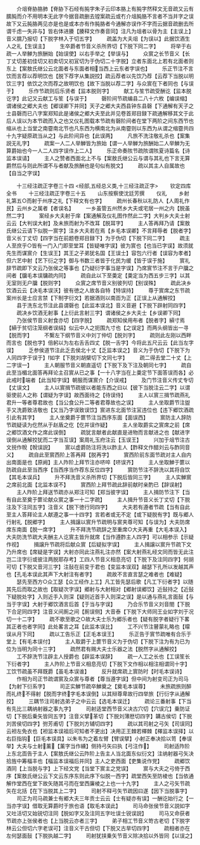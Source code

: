 <!-- { "loadSidebar": true } -->
　　介俎脊胁胳肺【脊胁下石经有肫字朱子云印本胳上有肫字然释文无音疏又云有臑肫而介不用明本无此字今据音疏删去镗案疏云或冇介俎肫胳不言者不当并字之误故下又云肫胳两见亦是也是或本亦有作肫胳者今通解亦误作不字而云据音疏删去所谓千虑一失非与】皆右体进腠【腠释文作奏音同】注凡为俎者以骨为主【主误上】音义臑乃报切【下脱字林入于切五字】
　　疏盖为大夫俎【为误以】此据饮酒生人之礼【生误主】
　　生卒爵者节音义杀所界切【下脱下同二字】
　　将举于右疏一人举觯为旅酬始【始误使】以右手举之【举误与】
　　众賔之长节音义【长丁丈切差初佳切又初卖切又初冝切为于伪切二十字脱】立者东面北上若有北面者则东上【案敖氏继公云北面者与东面者相当西上云东者字误也】
　　乐正节注不言饮而言荐以荐明饮也【脱下荐字从集説挍】疏云荐者以先饮乃荐【云荐下当脱以明饮三字】依饮之次而荐之故明饮也【故下当脱以荐二字】与众賔在下者同也【与误于】
　　乐作节疏则后乐贤者【监本脱则字】
　　献工与笙节疏受酬讫【监本脱讫字】此记又云献工与笙【与误于】
　　磬阶间节疏编县二八十六枚【编误缩】谓诸侯之郷大夫也【郷误卿下并同】天子之郷大夫西县钟东县磬【下通解有天子之士县磬而已八字案郑知此是诸侯之郷大夫至此并见卷首郑目録下疏通解移其文于此后人误以为本节疏而入之也又仪礼图载本节疏有磬阶间者在堂下两阶之间东西节也缩从也上当堂之南霤南北节也凡东西为横南北为从南霤则以东西为从谓之缩霤共四十九字疑原疏当从之】与此阶间异也【此误两】
　　凡旅不洗注敬礼杀也【案集説无礼字】
　　疏案一人二人举觯皆为旅始【谓一人举觯为旅酬始二人举觯为无算爵始也今一人二人四字误作上二人】
　　乐正命奏陔节疏陔谓陔夏诗篇名【诗监本误请】
　　主人之赞者西面北上不与【案敖氏继公云与谓与其礼也下言无算爵然后与则此所谓不与者献及旅酬也是句似有脱文】
　　疏以其主人自属故也【自当之字误】



　　十三经注疏正字卷三十四
<经部,五经总义类,十三经注疏正字>
　　钦定四库全书
　　十三经注疏正字卷三十五
　　山东按察使沈廷芳撰
　　仪礼
　　乡射礼第五○而射于州序之礼【下释文有也字】
　　疏州长春秋以礼防人【人周礼作民】云州乡之属者【者误名】
　　一乡虽管五州然乡大夫或宅居一州之内【脱虽然二字】
　　案经乡大夫射于庠【案通解及仪礼图作然此二字】大判乡大夫士射云云【大判误大射】及未旅而射为不改耳【脱耳字】
　　主人答再拜乃请【案敖氏继公云请下似脱一賔字】注乡大夫若在焉【乡毛本误卿】不言拜辱者【脱者字】音义长丁丈切【四字当在前题卷郑目録下】为于伪切【下脱下同二字】
　　疏主人至庶乎○皆有一门入门即至堂耳【皆疑唯字误】彼为賔也【也当已字误】故须就先生而谋賔介【生误王】其王之子弟犹名国【王误士】容包六行者【误容为孝者】但六艺中射【艺下衍之字】御与书数三者皆于化民为缓【皆于误于施】
　　賔礼辞节疏即下文云乃张侯之等事也【乃疑衍字事当是字误】乃席賔节注不言于户牖之间者【牖毛本误牗疏内同】
　　疏自此以下至羮定【羮定当为西五步三字】以其无室则无户牖【脱则字】
　　众賔之席节音义别彼列切【别误殊】
　　疏此决乡饮酒云云【决毛本误沃】彼有徳之人故各自特【特误持】
　　尊于賔席之东节疏案州长是士应言禁【下制字衍文】若据酒则以南靣为正【正误上从通解挍】
　　县于洗东北节注此县谓磬也【此监本误北】音义音避【下脱下辟射同四字】
　　疏决乡饮酒无射事【上衍此言射三字】谓诸侯之乡大夫士【乡误卿下同】
　　乃张侯节音义射食亦切【四字脱】
　　疏郑知侯用布者【脱者字】縜寸焉【縜于贫切注笼纲者误绢】似云中人之扼围九寸也【之误定】而两头纲皆出一寻【脱而字】
　　不繋左下纲节音义中刘丁仲切【脱刘字】
　　疏则此左刚以西畔而言也【脱也字】倍躬以为左右舌舌四丈【脱一舌字】今将此五尺云云【此当左字误】
　　乏参侯道节注此乏去侯北十丈【乏监本误之】音义为于伪切【下脱下为人同四字于误于】如字【下脱刘胡檗切下文同七字】
　　疏二得去堂二十丈【上二字误一】
　　主人朝服节音义朝直遥切【下脱下及下注及朝同七字】
　　疏自此至当楣北面答再拜论主召賔从已之事【一十八字当在上羮定节下面答误而各】必此戒时端者【此当知字误】朝服而谋賔介【介误戒】
　　及门节注音义传丈专切【丈误文】
　　主人以賔揖节疏彼以者能东西之曰以【彼下当脱注云二字】以谓驱使前人之称【谓疑为字误】故西面待之【待误侍】
　　主人以賔三揖节疏燕礼君升一等者尊君故也【当公食公升二等者君尊故也之误】
　　主人坐取爵节注盥手又洗爵致洁敬也【又当乃字误致误饮】賔进东北面节注冝违位也【违下郷饮酒疏引此有其字】
　　主人坐奠爵于篚节注当西序东面【面误西】
　　賔防主人辞防节疏疑读为仡然从于赵盾之仡【仡并误作疑】
　　主人坐取爵实之賔席之前【席之郷饮酒文作之席此误倒】
　　疏犹言献者此献直是进物而言献进之也【献进字误倒从通解挍犹而二字当互误】案周礼玉府注云【玉误王】
　　兴加于俎节注古文捝作帨【帨误説】
　　賔以虚爵防注将洗以酢主人【酢释文作醋刘云与酢同音义】
　　疏自此至賔西阶上答再拜【脱再字】
　　賔西阶前东面节疏对主人自内出南面是也【原阙】主人阼阶上拜节注亦哜啐【哜误齐】
　　主人坐取觯于篚以防疏自此至当西序【当西序当作荐东反位四字】
　　賔防节注不辞洗以其将自饮【其毛本误兵】
　　升不拜洗音义杀所界切【下脱后皆同三字】
　　主人实觯賔之席前北面【北监本误不】
　　賔西阶上拜节疏此辞前献时亲酌已【辞误射】
　　主人阼阶上拜送节疏亦从郑注可知【郑当彼字误】
　　主人揖防节注下【当有自此至奠于篚论献众賔之事一十二字疏】
　　主人揖升节音义长丁丈切【下脱注及下注同五字】注音义【脱下徳行同四字】
　　大夫若有遵者节疏【当有自此至主人答拜论主人献遵之事一十四字】言若者或无不定【或下疑脱有字】既与郷人行射礼【脱郷字】
　　主人揖譲以賔升节疏明与賔夹尊可知【与误为】大夫防席席东南面【脱一席字】
　　升不拜洗节疏辞之至重席○大夫再重【大毛本误入】大夫防洗节疏大夫酬主人讫賔主皆升就席【当作遵酢主人四字】可以相参示【示疑作视】
　　揖譲升节疏将后献众賔【后疑拟字误】
　　主人揖譲以賔升节疏下文乃升席也【席疑是字误】大射亦同此注燕礼注亦然【案大射燕礼经文同而皆无此注岂二注字衍或彼注两脱耶存考】工四人节音义相息亮切【下脱下及注同四字】何胡可切【下脱又音河三字】注鼔在前变于君也【变监本误双】越瑟下孔所以发越其声也【孔毛本误此其声下大射注有者字】
　　疏故不言直言瑟之难者也【难疑】
　　瑟先至西方○众工瑟【众工经作上工】凡工皆先瑟后歌【凡工下衍者字】以随其先后而取之故也【取疑次字误】郷射与大射相对【郷射误郷饮】近鼔持之【近鼔下疑脱处字】入则近手入则深【疑则近首手入则深之误】是以通与燕礼言面鼔【与当于字误】大射于郷饮酒言后首【于当与字误】
　　乃合乐节音义刘音閤【下脱下合足同四字】注音义间厠之间【厠误侧】大音泰【下脱下大师同王业如字刘于况切一十二字】
　　疏不歌至歌之○故大夫士乐为郷乐者也【疑有脱字者疑行下畧其正者也者字同】此处畧言之耳【此监本误比】
　　工不兴节注瞽蒙礼略也【曚误从月下同】
　　疏以工告乐正【正毛本误王】
　　乐正告于賔节疏唯有合乐于堂上【有毛本误付】
　　主人取爵于上篚节音义为于伪切【下脱下注为有为已为位为当明为同十三字】
　　疏然君有赐大夫士乐器之法【脱然字从通解挍】
　　工不辞洗节注辟主人授爵也【辟监本误辞】
　　疏一人工之长也【工误笙长下衍者字】
　　主人阼阶上节音义相息亮切【下脱下文作相以相注相谓同十字】工饮节疏虽不拜既爵【虽毛本误谁】
　　反升就席疏上賔防时【时毛本误诗】
　　作相为司正节疏谓賔及众賔与尊者【尊当遵字误】但中间为射变司正为司马【为射下衍系字】
　　司正实觯节疏卒觯奠之【奠毛本误尊】
　　未旅疏旅则醉而礼终不得射【脱而字终字毛本误倒】以其辩尊卑故行四举旅【行衍字从通解挍】
　　三耦节注司射选弟子之中云云【选毛本误迁】
　　疏论三番射事【下当有先比三耦纳射器之事九字】
　　司射适堂西节音义决古穴切【穴误宂】乗防证切【下脱后乗矢皆同五字】注音义擘革切【下脱刘薄厯切四字】韝古侯切【下脱刘苦侯切四字】弣芳甫切【下脱刘方辅切四字】
　　疏以其司射之弓矢【司误同】云袒左免衣也【袒监本误祖后可知者不更出】决用正王棘若檡棘【檡监本误择】以右巨指钩【巨毛本误具】以朱韦为之着左臂【臂误擘】小射正奉决拾以笥【奉误举】大夫与士射薰【薰字当作纁】侧持弓矢曰执【弓注作】
　　司射适阼阶上东北靣告于主人【案敖氏继公云阼阶上告主人当北面东似衍文】注纳射器弓矢决拾旌中筹楅丰也【楅监本误福后并同】主人之吏西面【吏集说作党】
　　疏郷饮酒同【上当脱与字】上下经文党【当堂下賔主之党误】
　　賔与大夫之弓倚于西序【案敖氏继公云下文云东序东则此序下似脱一西字】疏堂西矢至防棱也【当依通解作堂西在堂下故矢随其弓而在堂西廉棱之上也一十九字】
　　主人之弓矢节疏矢在北括【在下当脱其上二字】
　　司射不释弓矢节疏因曰遂【因下当脱事字】
　　司正为司马疏兼士有郷大夫三年贡士云云【士有疑亦有误】一酬讫始行之【一当亦字误】借取无算爵时于旅也语【取毛本误此】
　　司马命张侯节音义説如字又吐活切又始锐切注同【脱如字又及注同五字吐误士锐误説】
　　司马又命获者节疏亦上张侯者也【上当脱云亦者三字】
　　弟子相工节音义笴古老切【下脱字林云公但切六字老误可】注音义干古但切【下脱又古旱切四字】
　　疏相者亦在左何瑟面鼔【下脱执越二字】
　　司射犹挟乗矢节音义除决拾以外皆同【以误之】
